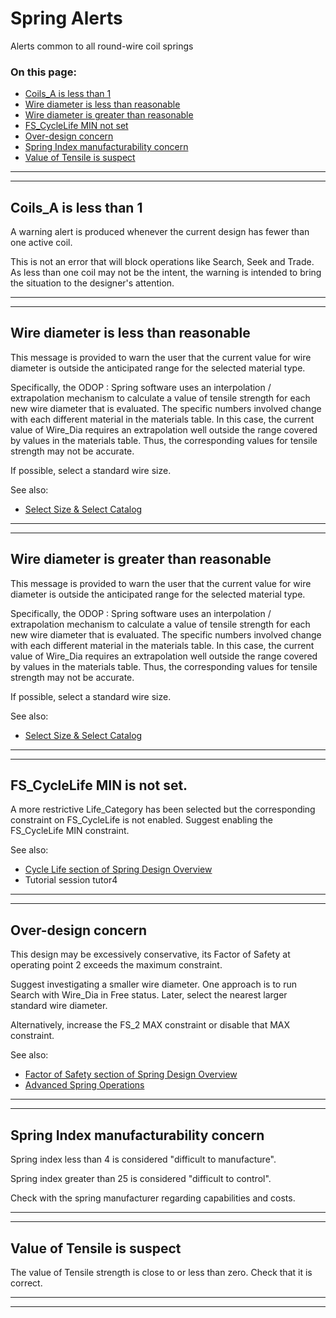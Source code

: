 # Spring Alerts &nbsp; 

Alerts common to all round-wire coil springs 

### On this page:   
 - [Coils_A is less than 1](alerts.html#Coils_A_LT_1)  
 - [Wire diameter is less than reasonable](alerts.html#Wire_Dia_LT_reasonable)  
 - [Wire diameter is greater than reasonable](alerts.html#Wire_Dia_GT_reasonable)  
 - [FS_CycleLife MIN not set](alerts.html#FS_CycleLife_MIN_not_set)  
 - [Over-design concern](alerts.html#OverDesign)  
 - [Spring Index manufacturability concern](alerts.html#SI_manufacturability)  
 - [Value of Tensile is suspect](alerts.html#TensileValueSuspect)  

___

<a id="Coils_A_LT_1"></a>  
___

## Coils_A is less than 1 
A warning alert is produced whenever the current design has fewer than one active coil.  

This is not an error that will block operations like Search, Seek and Trade. 
As less than one coil may not be the intent, the warning is intended to bring the situation to the designer's attention. 

___

<a id="Wire_Dia_LT_reasonable"></a>  
___

## Wire diameter is less than reasonable 
This message is provided to warn the user that the current value for wire diameter is outside 
the anticipated range for the selected material type. 

Specifically, the ODOP : Spring software uses an interpolation / extrapolation mechanism to calculate a value 
of tensile strength for each new wire diameter that is evaluated. 
The specific numbers involved change with each different material in the materials table. 
In this case, the current value of Wire_Dia requires an extrapolation well outside the range covered by values in 
the materials table. 
Thus, the corresponding values for tensile strength may not be accurate. 

If possible, select a standard wire size. 

 See also: 
 - [Select Size & Select Catalog](/docs/Help/SpringDesign/selectSizeCatalog.html)

___

<a id="Wire_Dia_GT_reasonable"></a>  
___

## Wire diameter is greater than reasonable 
This message is provided to warn the user that the current value for wire diameter is outside 
the anticipated range for the selected material type. 

Specifically, the ODOP : Spring software uses an interpolation / extrapolation mechanism to calculate a value 
of tensile strength for each new wire diameter that is evaluated. 
The specific numbers involved change with each different material in the materials table. 
In this case, the current value of Wire_Dia requires an extrapolation well outside the range covered by values in 
the materials table. 
Thus, the corresponding values for tensile strength may not be accurate. 

If possible, select a standard wire size. 

 See also: 
 - [Select Size & Select Catalog](/docs/Help/SpringDesign/selectSizeCatalog.html)


___

<a id="FS_CycleLife_MIN_not_set"></a>  
___

## FS_CycleLife MIN is not set. 
A more restrictive Life_Category has been selected but 
the corresponding constraint on FS_CycleLife is not enabled. 
Suggest enabling the FS_CycleLife MIN constraint. 

See also: 
 - [Cycle Life section of Spring Design Overview](/docs/Help/SpringDesign/spring_oview.html#cycleLife)  
 - Tutorial session tutor4  

___

<a id="OverDesign"></a>  
___

## Over-design concern 
This design may be excessively conservative, 
its Factor of Safety at operating point 2 exceeds the maximum constraint.  

Suggest investigating a smaller wire diameter. 
One approach is to run Search with Wire_Dia in Free status.
Later, select the nearest larger standard wire diameter.  

Alternatively, increase the FS_2 MAX constraint or disable that MAX constraint. 

See also: 
 - [Factor of Safety section of Spring Design Overview](/docs/Help/SpringDesign/spring_oview.html#FoS)  
 - [Advanced Spring Operations](/docs/Help/SpringDesign/advancedSpringOperations.html)  

___

<a id="SI_manufacturability"></a>  
___

## Spring Index manufacturability concern 
Spring index less than 4 is considered "difficult to manufacture".  

Spring index greater than 25 is considered "difficult to control".  

Check with the spring manufacturer regarding capabilities and costs. 

___

<a id="TensileValueSuspect"></a>  
___

## Value of Tensile is suspect 
  
The value of Tensile strength is close to or less than zero.
Check that it is correct.  

___

<a id="padding"></a>  
___

##  
  
  &nbsp;   
  
  &nbsp;   
  
  &nbsp;   
  
  &nbsp;   
  
  &nbsp;   
  
  &nbsp;   
  
  &nbsp;   
  
  &nbsp;   
  
  &nbsp;   
  
  &nbsp;   
  
  &nbsp;   
  
  &nbsp;   
  
  &nbsp;   

